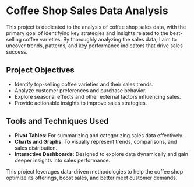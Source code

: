 # Coffee Shop Sales Data Analysis

This project is dedicated to the analysis of coffee shop sales data, with the primary goal of identifying key strategies and insights related to the best-selling coffee varieties. By thoroughly analyzing the sales data, I aim to uncover trends, patterns, and key performance indicators that drive sales success.

## Project Objectives

- Identify top-selling coffee varieties and their sales trends.
- Analyze customer preferences and purchase behavior.
- Explore seasonal effects and other external factors influencing sales.
- Provide actionable insights to improve sales strategies.

## Tools and Techniques Used

- **Pivot Tables**: For summarizing and categorizing sales data effectively.
- **Charts and Graphs**: To visually represent trends, comparisons, and sales distribution.
- **Interactive Dashboards**: Designed to explore data dynamically and gain deeper insights into sales performance.

This project leverages data-driven methodologies to help the coffee shop optimize its offerings, boost sales, and better meet customer demands.
